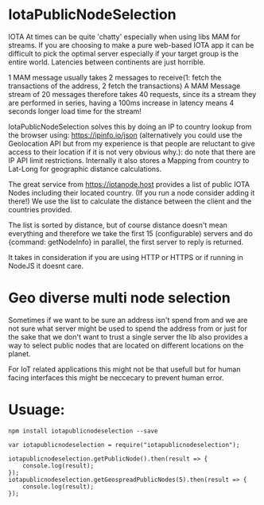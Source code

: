 # IotaPublicNodeSelection


IOTA At times can be quite 'chatty' especially when using libs MAM for streams.
If you are choosing to make a pure web-based IOTA app it can be difficult to pick the optimal server especially if
your target group is the entire world. Latencies between continents are just horrible.

1 MAM message usually takes 2 messages to receive(1: fetch the transactions of the address, 2 fetch the transactions)
A MAM Message stream of 20 messages therefore takes 40 requests, since its a stream they are performed in series, having a 100ms increase in latency means 4 seconds longer load time for the stream!

IotaPublicNodeSelection solves this by doing an IP to country lookup from the browser using: https://ipinfo.io/json (alternatively you could use the Geolocation API but from my experience is that people are reluctant to give access to their location if it is not very obvious why.): do note that there are IP API limit restrictions.
Internally it also stores a Mapping from country to Lat-Long for geographic distance calculations.

The great service from https://iotanode.host provides a list of public IOTA Nodes including their located country. (If you run a node consider adding it there!)
We use the list to calculate the distance between the client and the countries provided.

The list is sorted by distance, but of course distance doesn't mean everything and therefore we take the first 15 (configurable) servers and do {command: getNodeInfo} in parallel, the first server to reply is returned.

It takes in consideration if you are using HTTP or HTTPS or if running in NodeJS it doesnt care.


# Geo diverse multi node selection

Sometimes if we want to be sure an address isn't spend from and we are not sure what server might be used to spend the address from or just for the sake that we don't want to trust a single server the lib also provides a way to select public nodes that are located on different locations on the planet.

For IoT related applications this might not be that usefull but for human facing interfaces this might be neccecary to prevent human error.


# Usuage:

    npm install iotapublicnodeselection --save

    var iotapublicnodeselection = require("iotapublicnodeselection");
    
    iotapublicnodeselection.getPublicNode().then(result => {
        console.log(result);
    });
    iotapublicnodeselection.getGeospreadPublicNodes(5).then(result => {
        console.log(result);
    });

